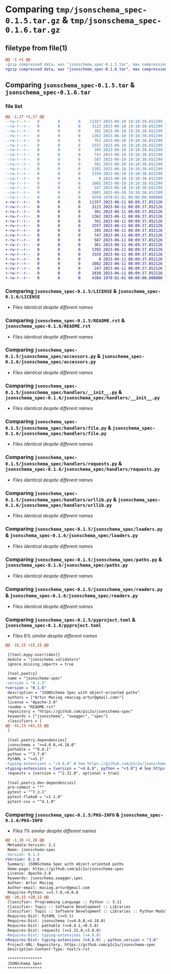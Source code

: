 # Comparing `tmp/jsonschema_spec-0.1.5.tar.gz` & `tmp/jsonschema_spec-0.1.6.tar.gz`

## filetype from file(1)

```diff
@@ -1 +1 @@
-gzip compressed data, was "jsonschema_spec-0.1.5.tar", max compression
+gzip compressed data, was "jsonschema_spec-0.1.6.tar", max compression
```

## Comparing `jsonschema_spec-0.1.5.tar` & `jsonschema_spec-0.1.6.tar`

### file list

```diff
@@ -1,17 +1,17 @@
--rw-r--r--   0        0        0    11357 2023-06-10 19:10:38.652299 jsonschema_spec-0.1.5/LICENSE
--rw-r--r--   0        0        0     3123 2023-06-10 19:10:38.652299 jsonschema_spec-0.1.5/README.rst
--rw-r--r--   0        0        0      301 2023-06-10 19:10:38.652299 jsonschema_spec-0.1.5/jsonschema_spec/__init__.py
--rw-r--r--   0        0        0     1362 2023-06-10 19:10:38.652299 jsonschema_spec-0.1.5/jsonschema_spec/accessors.py
--rw-r--r--   0        0        0      761 2023-06-10 19:10:38.652299 jsonschema_spec-0.1.5/jsonschema_spec/handlers/__init__.py
--rw-r--r--   0        0        0     1557 2023-06-10 19:10:38.652299 jsonschema_spec-0.1.5/jsonschema_spec/handlers/file.py
--rw-r--r--   0        0        0      395 2023-06-10 19:10:38.652299 jsonschema_spec-0.1.5/jsonschema_spec/handlers/protocols.py
--rw-r--r--   0        0        0      747 2023-06-10 19:10:38.652299 jsonschema_spec-0.1.5/jsonschema_spec/handlers/requests.py
--rw-r--r--   0        0        0      587 2023-06-10 19:10:38.652299 jsonschema_spec-0.1.5/jsonschema_spec/handlers/urllib.py
--rw-r--r--   0        0        0      361 2023-06-10 19:10:38.652299 jsonschema_spec-0.1.5/jsonschema_spec/handlers/utils.py
--rw-r--r--   0        0        0     1392 2023-06-10 19:10:38.652299 jsonschema_spec-0.1.5/jsonschema_spec/loaders.py
--rw-r--r--   0        0        0     1559 2023-06-10 19:10:38.652299 jsonschema_spec-0.1.5/jsonschema_spec/paths.py
--rw-r--r--   0        0        0        0 2023-06-10 19:10:38.652299 jsonschema_spec-0.1.5/jsonschema_spec/py.typed
--rw-r--r--   0        0        0     1082 2023-06-10 19:10:38.652299 jsonschema_spec-0.1.5/jsonschema_spec/readers.py
--rw-r--r--   0        0        0      247 2023-06-10 19:10:38.652299 jsonschema_spec-0.1.5/jsonschema_spec/utils.py
--rw-r--r--   0        0        0     2001 2023-06-10 19:10:38.652299 jsonschema_spec-0.1.5/pyproject.toml
--rw-r--r--   0        0        0     4359 1970-01-01 00:00:00.000000 jsonschema_spec-0.1.5/PKG-INFO
+-rw-r--r--   0        0        0    11357 2023-06-11 08:09:37.852126 jsonschema_spec-0.1.6/LICENSE
+-rw-r--r--   0        0        0     3123 2023-06-11 08:09:37.852126 jsonschema_spec-0.1.6/README.rst
+-rw-r--r--   0        0        0      301 2023-06-11 08:09:37.852126 jsonschema_spec-0.1.6/jsonschema_spec/__init__.py
+-rw-r--r--   0        0        0     1362 2023-06-11 08:09:37.852126 jsonschema_spec-0.1.6/jsonschema_spec/accessors.py
+-rw-r--r--   0        0        0      761 2023-06-11 08:09:37.852126 jsonschema_spec-0.1.6/jsonschema_spec/handlers/__init__.py
+-rw-r--r--   0        0        0     1557 2023-06-11 08:09:37.852126 jsonschema_spec-0.1.6/jsonschema_spec/handlers/file.py
+-rw-r--r--   0        0        0      395 2023-06-11 08:09:37.852126 jsonschema_spec-0.1.6/jsonschema_spec/handlers/protocols.py
+-rw-r--r--   0        0        0      747 2023-06-11 08:09:37.852126 jsonschema_spec-0.1.6/jsonschema_spec/handlers/requests.py
+-rw-r--r--   0        0        0      587 2023-06-11 08:09:37.852126 jsonschema_spec-0.1.6/jsonschema_spec/handlers/urllib.py
+-rw-r--r--   0        0        0      361 2023-06-11 08:09:37.852126 jsonschema_spec-0.1.6/jsonschema_spec/handlers/utils.py
+-rw-r--r--   0        0        0     1392 2023-06-11 08:09:37.852126 jsonschema_spec-0.1.6/jsonschema_spec/loaders.py
+-rw-r--r--   0        0        0     1559 2023-06-11 08:09:37.852126 jsonschema_spec-0.1.6/jsonschema_spec/paths.py
+-rw-r--r--   0        0        0        0 2023-06-11 08:09:37.852126 jsonschema_spec-0.1.6/jsonschema_spec/py.typed
+-rw-r--r--   0        0        0     1082 2023-06-11 08:09:37.852126 jsonschema_spec-0.1.6/jsonschema_spec/readers.py
+-rw-r--r--   0        0        0      247 2023-06-11 08:09:37.852126 jsonschema_spec-0.1.6/jsonschema_spec/utils.py
+-rw-r--r--   0        0        0     2030 2023-06-11 08:09:37.852126 jsonschema_spec-0.1.6/pyproject.toml
+-rw-r--r--   0        0        0     4384 1970-01-01 00:00:00.000000 jsonschema_spec-0.1.6/PKG-INFO
```

### Comparing `jsonschema_spec-0.1.5/LICENSE` & `jsonschema_spec-0.1.6/LICENSE`

 * *Files identical despite different names*

### Comparing `jsonschema_spec-0.1.5/README.rst` & `jsonschema_spec-0.1.6/README.rst`

 * *Files identical despite different names*

### Comparing `jsonschema_spec-0.1.5/jsonschema_spec/accessors.py` & `jsonschema_spec-0.1.6/jsonschema_spec/accessors.py`

 * *Files identical despite different names*

### Comparing `jsonschema_spec-0.1.5/jsonschema_spec/handlers/__init__.py` & `jsonschema_spec-0.1.6/jsonschema_spec/handlers/__init__.py`

 * *Files identical despite different names*

### Comparing `jsonschema_spec-0.1.5/jsonschema_spec/handlers/file.py` & `jsonschema_spec-0.1.6/jsonschema_spec/handlers/file.py`

 * *Files identical despite different names*

### Comparing `jsonschema_spec-0.1.5/jsonschema_spec/handlers/requests.py` & `jsonschema_spec-0.1.6/jsonschema_spec/handlers/requests.py`

 * *Files identical despite different names*

### Comparing `jsonschema_spec-0.1.5/jsonschema_spec/handlers/urllib.py` & `jsonschema_spec-0.1.6/jsonschema_spec/handlers/urllib.py`

 * *Files identical despite different names*

### Comparing `jsonschema_spec-0.1.5/jsonschema_spec/loaders.py` & `jsonschema_spec-0.1.6/jsonschema_spec/loaders.py`

 * *Files identical despite different names*

### Comparing `jsonschema_spec-0.1.5/jsonschema_spec/paths.py` & `jsonschema_spec-0.1.6/jsonschema_spec/paths.py`

 * *Files identical despite different names*

### Comparing `jsonschema_spec-0.1.5/jsonschema_spec/readers.py` & `jsonschema_spec-0.1.6/jsonschema_spec/readers.py`

 * *Files identical despite different names*

### Comparing `jsonschema_spec-0.1.5/pyproject.toml` & `jsonschema_spec-0.1.6/pyproject.toml`

 * *Files 6% similar despite different names*

```diff
@@ -15,15 +15,15 @@
 
 [[tool.mypy.overrides]]
 module = "jsonschema.validators"
 ignore_missing_imports = true
 
 [tool.poetry]
 name = "jsonschema-spec"
-version = "0.1.5"
+version = "0.1.6"
 description = "JSONSchema Spec with object-oriented paths"
 authors = ["Artur Maciag <maciag.artur@gmail.com>"]
 license = "Apache-2.0"
 readme = "README.rst"
 repository = "https://github.com/p1c2u/jsonschema-spec"
 keywords = ["jsonschema", "swagger", "spec"]
 classifiers = [
@@ -41,15 +41,15 @@
 ]
 
 [tool.poetry.dependencies]
 jsonschema = ">=4.0.0,<4.18.0"
 pathable = "^0.4.1"
 python = "^3.7.0"
 PyYAML = ">=5.1"
-typing-extensions = "<4.6.0" # See https://github.com/p1c2u/jsonschema-spec/issues/14
+typing-extensions = {version = "<4.6.0", python = "<3.8"} # See https://github.com/p1c2u/jsonschema-spec/issues/14
 requests = {version = "^2.31.0", optional = true}
 
 [tool.poetry.dev-dependencies]
 pre-commit = "*"
 pytest = "^7.3.1"
 pytest-flake8 = "=1.1.0"
 pytest-cov = "^4.1.0"
```

### Comparing `jsonschema_spec-0.1.5/PKG-INFO` & `jsonschema_spec-0.1.6/PKG-INFO`

 * *Files 1% similar despite different names*

```diff
@@ -1,10 +1,10 @@
 Metadata-Version: 2.1
 Name: jsonschema-spec
-Version: 0.1.5
+Version: 0.1.6
 Summary: JSONSchema Spec with object-oriented paths
 Home-page: https://github.com/p1c2u/jsonschema-spec
 License: Apache-2.0
 Keywords: jsonschema,swagger,spec
 Author: Artur Maciag
 Author-email: maciag.artur@gmail.com
 Requires-Python: >=3.7.0,<4.0.0
@@ -20,15 +20,15 @@
 Classifier: Programming Language :: Python :: 3.11
 Classifier: Topic :: Software Development :: Libraries
 Classifier: Topic :: Software Development :: Libraries :: Python Modules
 Requires-Dist: PyYAML (>=5.1)
 Requires-Dist: jsonschema (>=4.0.0,<4.18.0)
 Requires-Dist: pathable (>=0.4.1,<0.5.0)
 Requires-Dist: requests (>=2.31.0,<3.0.0)
-Requires-Dist: typing-extensions (<4.6.0)
+Requires-Dist: typing-extensions (<4.6.0) ; python_version < "3.8"
 Project-URL: Repository, https://github.com/p1c2u/jsonschema-spec
 Description-Content-Type: text/x-rst
 
 ***************
 JSONSchema Spec
 ***************
```

